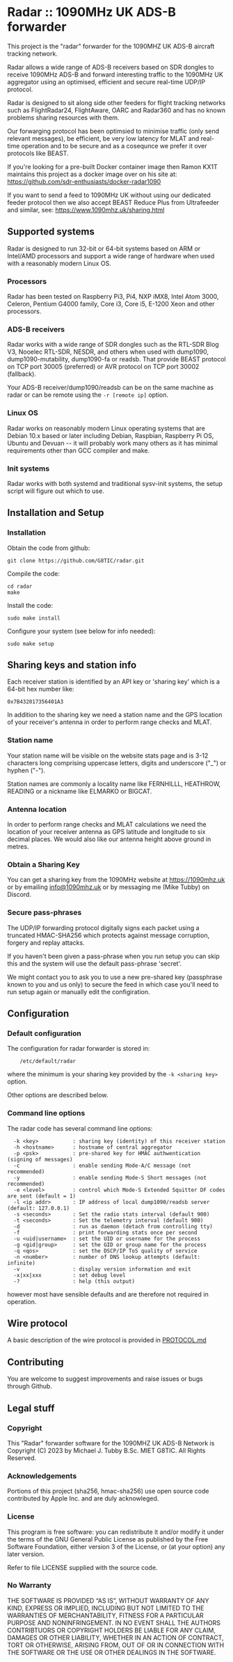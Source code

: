 # Radar :: 1090MHz UK ADS-B forwarder

This project is the "radar" forwarder for the 1090MHZ UK ADS-B aircraft tracking network.

Radar allows a wide range of ADS-B receivers based on SDR dongles to receive 1090MHz ADS-B and
forward interesting traffic to the 1090MHz UK aggregator using an optimised, efficient and secure
real-time UDP/IP protocol.

Radar is designed to sit along side other feeders for flight tracking networks such as
FlightRadar24, FlightAware, OARC and Radar360 and has no known problems sharing resources with them.

Our forwarging protocol has been optimsied to minimise traffic (only send relevant messages),
be efficient, be very low latency for MLAT and real-time operation and to be secure
and as a cosequnce we prefer it over protocols like BEAST.

If you're looking for a pre-built Docker container image then Ramon KX1T maintains this project as a
docker image over on his site at: https://github.com/sdr-enthusiasts/docker-radar1090

If you want to send a feed to 1090MHz UK without using our dedicated feeder
protocol then we also accept BEAST Reduce Plus from Ultrafeeder and similar,
see: https://www.1090mhz.uk/sharing.html


## Supported systems

Radar is designed to run 32-bit or 64-bit systems based on ARM or Intel/AMD processors
and support a wide range of hardware when used with a reasonably modern Linux OS.

### Processors

Radar has been tested on Raspberry Pi3, Pi4, NXP iMX8, Intel Atom 3000, Celeron, Pentium G4000
family, Core i3, Core i5, E-1200 Xeon and other processors.

### ADS-B receivers

Radar works with a wide range of SDR dongles such as the RTL-SDR Blog V3, Nooelec RTL-SDR, NESDR, and others
when used with dump1090, dump1090-mutability, dump1090-fa or readsb. That provide BEAST protocol on TCP port
30005 (preferred) or AVR protocol on TCP port 30002 (fallback).

Your ADS-B receiver/dump1090/readsb can be on the same machine as radar or
can be remote using the `-r [remote ip]` option.

### Linux OS

Radar works on reasonably modern Linux operating systems that are Debian 10.x based or later including
Debian, Raspbian, Raspberry Pi OS, Ubuntu and Devuan -- it will probably work many others as it has minimal
requirements other than GCC compiler and make.

### Init systems

Radar works with both systemd and traditional sysv-init systems, the setup script will figure out which to use.


## Installation and Setup

### Installation

Obtain the code from github:

```
git clone https://github.com/G8TIC/radar.git
```

Compile the code:

```
cd radar
make
```

Install the code:

```
sudo make install
```

Configure your system (see below for info needed):

```
sudo make setup
```


## Sharing keys and station info

Each receiver station is identified by an API key or 'sharing key' which is a 64-bit hex number like:

```
0x7B432017356401A3
````

In addition to the sharing key we need a station name and the GPS location of your receiver's
antenna in order to perform range checks and MLAT.

### Station name

Your station name will be visible on the website stats page and is 3-12
characters long comprising uppercase letters, digits and underscore ("_") or
hyphen ("-").

Station names are commonly a locality name like FERNHILLL, HEATHROW, READING
or a nickname like ELMARKO or BIGCAT.


### Antenna location

In order to perform range checks and MLAT calculations we need the location
of your receiver antenna as GPS latitude and longitude to six decimal
places.  We would also like our antenna height above ground in metres.


### Obtain a Sharing Key

You can get a sharing key from the 1090MHz website at https://1090mhz.uk or
by emailing info@1090mhz.uk or by messaging me (Mike Tubby) on Discord.


### Secure pass-phrases

The UDP/IP forwarding protocol digitally signs each packet using a truncated
HMAC-SHA256 which protects against message corruption, forgery and replay
attacks.

If you haven't been given a pass-phrase when you run setup you can skip this
and the system will use the default pass-phrase 'secret'.

We might contact you to ask you to use a new pre-shared key (passphrase known
to you and us only) to secure the feed in which case you'll need to run
setup again or manually edit the configiration.


## Configuration

### Default configuration

The configuration for radar forwarder is stored in:

```
	/etc/default/radar
```

where the minimum is your sharing key provided by the `-k <sharing key>` option.

Other options are described below.


### Command line options

The radar code has several command line options:

```
  -k <key>           : sharing key (identity) of this receiver station
  -h <hostname>      : hostname of central aggregator
  -p <psk>           : pre-shared key for HMAC authwentication (signing of messages)
  -c                 : enable sending Mode-A/C message (not recommended)
  -y                 : enable sending Mode-S Short messages (not recommended)
  -e <level>         : control which Mode-S Extended Squitter DF codes are sent (default = 1)
  -l <ip addr>       : IP address of local dump1090/readsb server (default: 127.0.0.1)
  -s <seconds>       : Set the radio stats interval (default 900)
  -t <seconds>       : Set the telemetry interval (default 900)
  -d                 : run as daemon (detach from controlling tty)
  -f                 : print forwarding stats once per second
  -u <uid|username>  : set the UID or username for the process
  -g <gid|group>     : set the GID or group name for the process
  -q <qos>           : set the DSCP/IP ToS quality of service
  -n <number>        : number of DNS lookup attempts (default: infinite)
  -v                 : display version information and exit
  -x|xx|xxx          : set debug level
  -?                 : help (this output)
```

however most have sensible defaults and are therefore not required in operation.


## Wire protocol

A basic description of the wire protocol is provided in [PROTOCOL.md](PROTOCOL.md)


## Contributing

You are welcome to suggest improvements and raise issues or bugs through Github.


## Legal stuff

### Copyright

This "Radar" forwarder software for the 1090MHZ UK ADS-B Network is Copyright (C) 2023 by Michael J. Tubby B.Sc. MIET G8TIC. All Rights Reserved.

### Acknowledgements

Portions of this project (sha256, hmac-sha256) use open source code contributed by Apple Inc. and are duly acknowleged.

### License

This program is free software: you can redistribute it and/or modify it under the terms of the GNU General Public License as published by
the Free Software Foundation, either version 3 of the License, or (at your option) any later version.

Refer to file LICENSE supplied with the source code.


### No Warranty

THE SOFTWARE IS PROVIDED “AS IS”, WITHOUT WARRANTY OF ANY KIND, EXPRESS OR IMPLIED, INCLUDING BUT NOT LIMITED TO THE
WARRANTIES OF MERCHANTABILITY, FITNESS FOR A PARTICULAR PURPOSE AND NONINFRINGEMENT. IN NO EVENT SHALL THE AUTHORS
CONTRIBTUORS OR COPYRIGHT HOLDERS BE LIABLE FOR ANY CLAIM, DAMAGES OR OTHER LIABILITY, WHETHER IN AN ACTION OF CONTRACT,
TORT OR OTHERWISE, ARISING FROM, OUT OF OR IN CONNECTION WITH THE SOFTWARE OR THE USE OR OTHER DEALINGS IN THE SOFTWARE.

